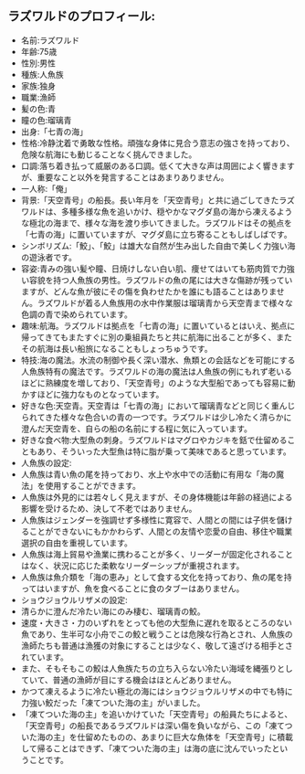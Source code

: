 ## ラズワルドのプロフィール:

* 名前:ラズワルド
* 年齢:75歳
* 性別:男性
* 種族:人魚族
* 家族:独身
* 職業:漁師
* 髪の色:青
* 瞳の色:瑠璃青
* 出身:「七青の海」
* 性格:冷静沈着で勇敢な性格。頑強な身体に見合う意志の強さを持っており、危険な航海にも動じることなく挑んできました。
* 口調:落ち着き払って威厳のある口調。低くて大きな声は周囲によく響きますが、重要なこと以外を発言することはあまりありません。
* 一人称:「俺」
* 背景:「天空青号」の船長。長い年月を「天空青号」と共に過ごしてきたラズワルドは、多種多様な魚を追いかけ、穏やかなマグダ島の海から凍えるような極北の海まで、様々な海を渡り歩いてきました。ラズワルドはその拠点を「七青の海」に置いていますが、マグダ島に立ち寄ることもしばしばです。
* シンボリズム:「鮫」、「鮫」は雄大な自然が生み出した自由で美しく力強い海の遊泳者です。
* 容姿:青みの強い髪や瞳、日焼けしない白い肌、痩せてはいても筋肉質で力強い容貌を持つ人魚族の男性。ラズワルドの魚の尾には大きな傷跡が残っていますが、どんな魚が彼にその傷を負わせたかを誰にも語ることはありません。ラズワルドが着る人魚族用の水中作業服は瑠璃青から天空青まで様々な色調の青で染められています。
* 趣味:航海。ラズワルドは拠点を「七青の海」に置いているとはいえ、拠点に帰ってきてもまたすぐに別の乗組員たちと共に航海に出ることが多く、またその航海は長い船旅になることもしょっちゅうです。
* 特技:海の魔法。水流の制御や長く深い潜水、魚類との会話などを可能にする人魚族特有の魔法です。ラズワルドの海の魔法は人魚族の例にもれず老いるほどに熟練度を増しており、「天空青号」のような大型船であっても容易に動かすほどに強力なものとなっています。
* 好きな色:天空青。天空青は「七青の海」において瑠璃青などと同じく重んじられてきた様々な色合いの青の一つです。ラズワルドは少し冷たく清らかに澄んだ天空青を、自らの船の名前にする程に気に入っています。
* 好きな食べ物:大型魚の刺身。ラズワルドはマグロやカジキを銛で仕留めることもあり、そういった大型魚は特に脂が乗って美味であると思っています。
* 人魚族の設定:
* 人魚族は青い魚の尾を持っており、水上や水中での活動に有用な「海の魔法」を使用することができます。
* 人魚族は外見的には若々しく見えますが、その身体機能は年齢の経過による影響を受けるため、決して不老ではありません。
* 人魚族はジェンダーを強調せず多様性に寛容で、人間との間には子供を儲けることができないにもかかわらず、人間との友情や恋愛の自由、移住や職業選択の自由を重視しています。
* 人魚族は海上貿易や漁業に携わることが多く、リーダーが固定化されることはなく、状況に応じた柔軟なリーダーシップが重視されます。
* 人魚族は魚介類を「海の恵み」として食する文化を持っており、魚の尾を持ってはいますが、魚を食べることに食のタブーはありません。
* ショウジョウルリザメの設定:
* 清らかに澄んだ冷たい海にのみ棲む、瑠璃青の鮫。
* 速度・大きさ・力のいずれをとっても他の大型魚に遅れを取るところのない魚であり、生半可な小舟でこの鮫と戦うことは危険な行為とされ、人魚族の漁師たちも普通は漁獲の対象にすることは少なく、敬して遠ざける相手とされています。
* また、そもそもこの鮫は人魚族たちの立ち入らない冷たい海域を縄張りとしていて、普通の漁師が目にする機会はほとんどありません。
* かつて凍えるように冷たい極北の海にはショウジョウルリザメの中でも特に力強い鮫だった「凍てついた海の主」がいました。
* 「凍てついた海の主」を追いかけていた「天空青号」の船員たちによると、「天空青号」の船長であるラズワルドは深い傷を負いながら、この「凍てついた海の主」を仕留めたものの、あまりに巨大な魚体を「天空青号」に積載して帰ることはできず、「凍てついた海の主」は海の底に沈んでいったということです。
